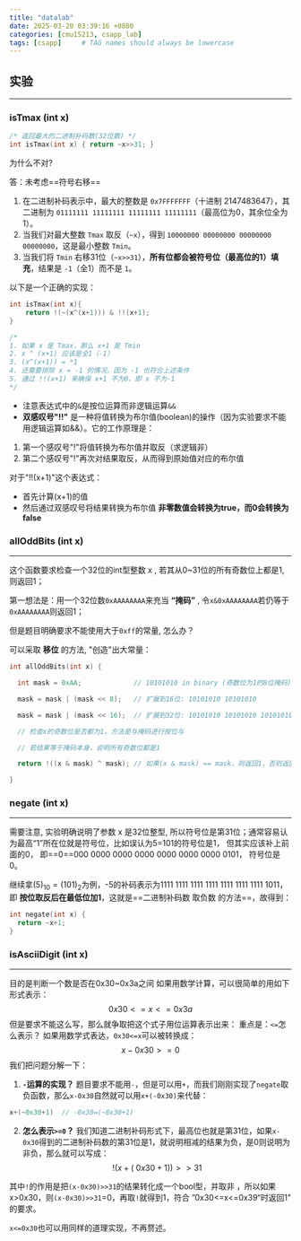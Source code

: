 ```yaml
---
title: "datalab"
date: 2025-03-20 03:39:16 +0800
categories: [cmu15213, csapp_lab]
tags: [csapp]     # TAG names should always be lowercase
---
```

## 实验
---
### isTmax (int x)
```c
/* 返回最大的二进制补码数(32位数) */ 
int isTmax(int x) { return ~x>>31; }
```
为什么不对?

答：未考虑==符号右移==
1. 在二进制补码表示中，最大的整数是 `0x7FFFFFFF`（十进制 2147483647），其二进制为 `01111111 11111111 11111111 11111111`（最高位为0，其余位全为1）。
2. 当我们对最大整数 `Tmax` 取反（`~x`），得到 `10000000 00000000 00000000 00000000`，这是最小整数 `Tmin`。
3. 当我们将 `Tmin` 右移31位（`~x>>31`），**所有位都会被符号位（最高位的1）填充**，结果是 `-1`（全1）而不是 `1`。

以下是一个正确的实现：

```c
int isTmax(int x){ 
	return !(~(x^(x+1))) & !!(x+1); 
}

/*
1. 如果 x 是 Tmax，那么 x+1 是 Tmin
2. x ^ (x+1) 应该是全1（-1）
3. (x^(x+1)) = *1
4. 还需要排除 x = -1 的情况，因为 -1 也符合上述条件
5. 通过 !!(x+1) 来确保 x+1 不为0，即 x 不为-1
*/
```
- 注意表达式中的`&`是按位运算而非逻辑运算`&&`
- **双感叹号"!!"** 是一种将值转换为布尔值(boolean)的操作（因为实验要求不能用逻辑运算如&&）。它的工作原理是：
1. 第一个感叹号"!"将值转换为布尔值并取反（求逻辑非）
2. 第二个感叹号"!"再次对结果取反，从而得到原始值对应的布尔值

对于"!!(x+1)"这个表达式：
- 首先计算(x+1)的值
- 然后通过双感叹号将结果转换为布尔值
**非零数值会转换为true，而0会转换为false**

### allOddBits (int x)
---
这个函数要求检查一个32位的int型整数 x , 若其从0~31位的所有奇数位上都是1, 则返回1；

第一想法是：用一个32位数`0xAAAAAAAA`来充当 **“掩码”** , 令`x&0xAAAAAAAA`若仍等于`0xAAAAAAAA`则返回1；

但是题目明确要求不能使用大于`0xff`的常量, 怎么办？

可以采取 **移位** 的方法, "创造"出大常量：
```c
int allOddBits(int x) {

  int mask = 0xAA;             // 10101010 in binary (奇数位为1的8位掩码)

  mask = mask | (mask << 8);   // 扩展到16位: 10101010 10101010

  mask = mask | (mask << 16);  // 扩展到32位: 10101010 10101010 10101010 10101010 (即0xAAAAAAAA)

  // 检查x的奇数位是否都为1，方法是与掩码进行按位与

  // 若结果等于掩码本身，说明所有奇数位都是1

  return !((x & mask) ^ mask); // 如果(x & mask) == mask，则返回1，否则返回0

}
```


### negate (int x)
---
需要注意, 实验明确说明了参数 x 是32位整型, 所以符号位是第31位；通常容易认为最高“1”所在位就是符号位，比如误认为5=101的符号位是1， 但其实应该补上前面的0， 即==0==000 0000 0000 0000 0000 0000 0000 0101， 符号位是0。

继续拿$(5)_{10}=(101)_2$为例，-5的补码表示为1111 1111 1111 1111 1111 1111 1111 1011，即 **按位取反后在最低位加1**，这就是==二进制补码数 取负数 的方法==，故得到：
```c
int negate(int x) {
  return ~x+1;
}
```

### isAsciiDigit (int x)
---
目的是判断一个数是否在0x30~0x3a之间
如果用数学计算，可以很简单的用如下形式表示：
$$0x30<=x<=0x3a$$
但是要求不能这么写，那么就争取把这个式子用位运算表示出来：
重点是：`<=`怎么表示？
如果用数学式表达，`0x30<=x`可以被转换成：$$x-0x30>=0$$
我们把问题分解一下：

1. **`-`运算的实现？**
   题目要求不能用`-`，但是可以用`+`，而我们刚刚实现了`negate`取负函数，那么`x-0x30`自然就可以用`x+(-0x30)`来代替：
```c
x+(~0x30+1)  // -0x30=(~0x30+1)
```

2. **怎么表示`>=0`？**
我们知道二进制补码形式下，最高位也就是第31位，如果`x-0x30`得到的二进制补码数的第31位是1，就说明相减的结果为负，是0则说明为非负，那么就可以写成：
$$!(x+(~0x30+1))>>31$$

其中`!`的作用是把`(x-0x30)>>31`的结果转化成一个bool型，并取非 ，所以如果 x>0x30，则`(x-0x30)>>31`=0，再取`!`就得到1，符合 
”0x30<=x<=0x39“时返回1" 的要求。

`x<=0x30`也可以用同样的道理实现，不再赘述。
